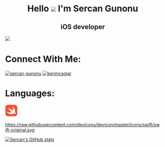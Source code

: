 <h1 align="center">Hello <img src="https://raw.githubusercontent.com/MartinHeinz/MartinHeinz/master/wave.gif" width="30px"> I'm Sercan Gunonu</h1>

<h2 align="center">iOS developer</h2>

![](https://komarev.com/ghpvc/?username=sercangunonu&color=blueviolet)

# Connect With Me:

<a href="https://linkedin.com/in/sercan-gunonu" target="blank"><img align="center" src="https://cdn.jsdelivr.net/npm/simple-icons@3.0.1/icons/linkedin.svg" alt="sercan-gunonu" height="30" width="40" /></a>
<a href="https://instagram.com/sercangunonu" target="blank"><img align="center" src="https://cdn.jsdelivr.net/npm/simple-icons@3.0.1/icons/instagram.svg" alt="kerimcaglar" height="30" width="40" /></a>

# Languages:

<p align="left"> <a href="https://www.swift.org/" target="_blank"> <img src="https://raw.githubusercontent.com/devicons/devicon/master/icons/swift/swift-original.svg" alt="c" width="40" height="40"/> </a>

https://raw.githubusercontent.com/devicons/devicon/master/icons/swift/swift-original.svg

[![Sercan's GitHub stats](https://github-readme-stats.vercel.app/api?username=sercangunonu&show_icons=true&theme=radical)](https://github.com/sercangunonu/github-readme-stats)
